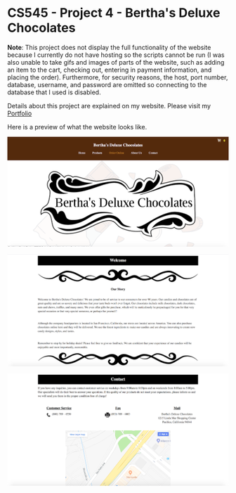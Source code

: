 # CS545 - Project 4 - Bertha's Deluxe Chocolates
**Note**: This project does not display the full functionality of the website because I currently do not have hosting so the scripts cannot be run (I was also unable to take gifs and images of parts of the website, such as adding an item to the cart, checking out, entering in payment information, and placing the order). Furthermore, for security reasons, the host, port number, database, username, and password are omitted so connecting to the database that I used is disabled.

Details about this project are explained on my website. Please visit my [Portfolio](https://ennoiamai.github.io/Portfolio/web_applications/CS545/project4_details.html)

<!-- Follow this [link](http://jadran.sdsu.edu/~jadrn041/proj3/index.html) to view the project. -->

Here is a preview of what the website looks like. 

![CS545_Project4__preview](../images_readme/CS545_Project4_home.png)




![CS545_Project4__preview](../images_readme/CS545_Project4_about.png)




![CS545_Project4__preview](../images_readme/CS545_Project4_contact.png)



